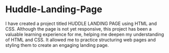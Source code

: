 # Huddle-Landing-Page
I have created a project titled HUDDLE LANDING PAGE using HTML and CSS. Although the page is not yet responsive, this project has been a valuable learning experience for me, helping me deepen my understanding of HTML and CSS. It allowed me to practice structuring web pages and styling them to create an engaging landing page.

